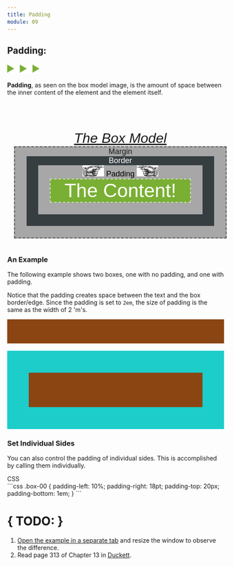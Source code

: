 ```yaml
---
title: Padding
module: 09
---
```


## Padding:
<img src="./../../../img/arrow-divider.svg" style="width: 75px; border: none;" />

**Padding**, as seen on the box model image, is the amount of space between the inner content of the element and the element itself.

<style>
  .parent-container {
      font-family: sans-serif;
      font-style: italic;
      font-size: 32px;
      text-align: center;
      padding: 0.5em;
      width: 98%;
      /*border: 1px solid black;*/
      margin-top: 2em;
  }
  .margin {
      font-size: 18px;
      font-style: normal;
      font-family: sans-serif;
      border: 2px dashed #4e4e4e;
      background-color: #a7a7a7;
      padding: 1.5em;
      padding-top: 0em;
  }
  .border {
      background-color: #373E42;
      color: #fff;
      padding: 1.5em;
      padding-top: 0em;
  }
  .padding {
      background-color: #a7a7a7;
      color: #000;
      padding: 1.5em;
      padding-top: 0em;
  }
  .example-content {
      background-color: #79AF33;
      color: #fff;
      border: 2px dashed #d5d5d5;
      padding: 0em;
      /*padding-top: 0.5em;*/
      font-size: 2.5em;
  }
</style>
<div class="parent-container">
  <a href="https://www.w3schools.com/css/css_boxmodel.asp">The Box Model</a>
  <div class="margin">
      Margin
      <div class="border">
          Border
          <div class="padding">
              <img src="./../../../img/hand-point-right.png" style="width: 50px; border: none; display: inline;" /> Padding <img src="./../../../img/hand-point-left.png" style="width: 50px; border: none; display: inline;" />
              <div class="example-content">
                  The Content!
              </div>
          </div>
      </div>
    </div>
</div>


### An Example
The following example shows two boxes, one with no padding, and one with padding.

Notice that the padding creates space between the text and the box border/edge. Since the padding is set to `2em`, the size of padding is the same as the width of 2 'm's.

<div class="pen-group">
  <p data-height="400" data-theme-id="30567" data-slug-hash="eeBoaX" data-default-tab="html,css" data-user="Media-Ed-Online" data-embed-version="2" data-pen-title="[Topic-09] Padding, Pt. 1" class="codepen"></p>
  <script async src="https://production-assets.codepen.io/assets/embed/ei.js"></script>

  <div class="pen-result displayed_code_example_pen">
    <style>
      .no-padding {
          padding: 0px;
      }

      .with-padding {
          padding: 2em;
      }

      .padding-example-container {
          font-size: 18pt;
          color: white;
      }

      .padding-example-container .ex-box {
          line-height: 1.45em !important;
          background-color: #79AF33;
          margin-bottom: 10px;
      }
    </style>
    <div class="padding-example-container">
      <p class="no-padding ex-box">
          <strong>No Padding</strong><br />
          Lots of fun text discussing somethiung important that you need to get out into the world. Unfortunately, this text is so close to the edge of the box, that it looks cluttered.
      </p>
      <p class="with-padding ex-box">
          <strong>With Padding!</strong><br />
          This text looks so much better since it has space between the text itself and the edge of teh box. It is like it can breath; like it can think; like it is luxurious. Mmmmm, this looks good....
      </p>
    </div>
  </div>
</div>


### Padding as Size Control

You can also use the padding property to get elements to be shown without containing content.

This is the second method we have to control the size of boxes.

In the following example, notice the two different methods of specifying padding: _ems_, and _percentage_, respectively.

<div class="pen-group">
  <p data-height="400" data-theme-id="30567" data-slug-hash="BmQeNY" data-default-tab="html,css" data-user="Media-Ed-Online" data-embed-version="2" data-pen-title="[Topic-09] Padding, Pt. 2" class="codepen"></p>

  <div class="pen-result displayed_code_example_pen">
    <style>
        .parent-container-01 {
        font-size: 18pt;
        padding: 4em;
        background-color: #1CCDCA;
        margin-bottom: 4px;
      }
      .child-container-01 {
        padding: 2em;
        background-color: saddlebrown;
      }
      .parent-container-02 {
        font-size: 18pt;
        padding: 10%;
        background-color: #1CCDCA;
      }
      .child-container-02 {
        padding: 10%;
        background-color: saddlebrown;
      }
    </style>
    <div class="parent-container-01">
        <div class="child-container-01"></div>
    </div>
    <br />
    <div class="parent-container-02">
        <div class="child-container-02"></div>
    </div>
  </div>
</div>


### Set Individual Sides

You can also control the padding of individual sides. This is accomplished by calling them individually.

<div id="code-heading">CSS</div>
```css
.box-00 {
    padding-left: 10%;
    padding-right: 18pt;
    padding-top: 20px;
    padding-bottom: 1em;
}
```

# { TODO: }
1. <a href="{{site.baseurl}}/modules/topic-09/padding.html" target="_blank">Open the example in a separate tab</a> and resize the window to observe the difference.
2. Read page 313 of Chapter 13 in [Duckett](https://github.com/Media-Ed-Online/intro-web-dev/issues/3).
